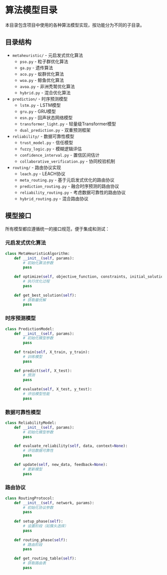 # 算法模型目录

本目录包含项目中使用的各种算法模型实现，按功能分为不同的子目录。

## 目录结构

- `metaheuristic/` - 元启发式优化算法
  - `pso.py` - 粒子群优化算法
  - `ga.py` - 遗传算法
  - `aco.py` - 蚁群优化算法
  - `woa.py` - 鲸鱼优化算法
  - `avoa.py` - 非洲秃鹫优化算法
  - `hybrid.py` - 混合优化算法
- `prediction/` - 时序预测模型
  - `lstm.py` - LSTM模型
  - `gru.py` - GRU模型
  - `esn.py` - 回声状态网络模型
  - `transformer_light.py` - 轻量级Transformer模型
  - `dual_prediction.py` - 双重预测框架
- `reliability/` - 数据可靠性模型
  - `trust_model.py` - 信任模型
  - `fuzzy_logic.py` - 模糊逻辑评估
  - `confidence_interval.py` - 置信区间估计
  - `collaborative_verification.py` - 协同校验机制
- `routing/` - 路由协议实现
  - `leach.py` - LEACH协议
  - `meta_routing.py` - 基于元启发式优化的路由协议
  - `prediction_routing.py` - 融合时序预测的路由协议
  - `reliability_routing.py` - 考虑数据可靠性的路由协议
  - `hybrid_routing.py` - 混合路由协议

## 模型接口

所有模型都应遵循统一的接口规范，便于集成和测试：

### 元启发式优化算法

```python
class MetaHeuristicAlgorithm:
    def __init__(self, params):
        # 初始化算法参数
        pass
        
    def optimize(self, objective_function, constraints, initial_solution=None):
        # 执行优化过程
        pass
        
    def get_best_solution(self):
        # 获取最优解
        pass
```

### 时序预测模型

```python
class PredictionModel:
    def __init__(self, params):
        # 初始化模型参数
        pass
        
    def train(self, X_train, y_train):
        # 训练模型
        pass
        
    def predict(self, X_test):
        # 预测
        pass
        
    def evaluate(self, X_test, y_test):
        # 评估模型性能
        pass
```

### 数据可靠性模型

```python
class ReliabilityModel:
    def __init__(self, params):
        # 初始化模型参数
        pass
        
    def evaluate_reliability(self, data, context=None):
        # 评估数据可靠性
        pass
        
    def update(self, new_data, feedback=None):
        # 更新模型
        pass
```

### 路由协议

```python
class RoutingProtocol:
    def __init__(self, network, params):
        # 初始化协议参数
        pass
        
    def setup_phase(self):
        # 设置阶段（如簇头选择）
        pass
        
    def routing_phase(self):
        # 路由阶段
        pass
        
    def get_routing_table(self):
        # 获取路由表
        pass
```